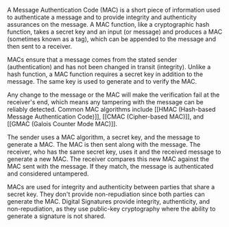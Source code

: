 A Message Authentication Code (MAC) is a short piece of information used to authenticate a message and to provide integrity and authenticity assurances on the message. A MAC function, like a cryptographic hash function, takes a secret key and an input (or message) and produces a MAC (sometimes known as a tag), which can be appended to the message and then sent to a receiver.

MACs ensure that a message comes from the stated sender (authentication) and has not been changed in transit (integrity). Unlike a hash function, a MAC function requires a secret key in addition to the message. The same key is used to generate and to verify the MAC.

Any change to the message or the MAC will make the verification fail at the receiver's end, which means any tampering with the message can be reliably detected. Common MAC algorithms include [[HMAC (Hash-based Message Authentication Code)]], [[CMAC (Cipher-based MAC)]], and [[GMAC (Galois Counter Mode MAC)]].

The sender uses a MAC algorithm, a secret key, and the message to generate a MAC. The MAC is then sent along with the message. The receiver, who has the same secret key, uses it and the received message to generate a new MAC. The receiver compares this new MAC against the MAC sent with the message. If they match, the message is authenticated and considered untampered.

MACs are used for integrity and authenticity between parties that share a secret key. They don't provide non-repudiation since both parties can generate the MAC. Digital Signatures provide integrity, authenticity, and non-repudiation, as they use public-key cryptography where the ability to generate a signature is not shared.

